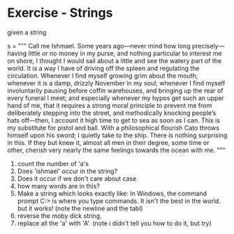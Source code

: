 # Exercise - Strings

given a string

s = """
Call me Ishmael. Some years ago—never mind how long precisely—having
little or no money in my purse, and nothing particular to interest me
on shore, I thought I would sail about a little and see the watery part
of the world. It is a way I have of driving off the spleen and
regulating the circulation. Whenever I find myself growing grim about
the mouth; whenever it is a damp, drizzly November in my soul; whenever
I find myself involuntarily pausing before coffin warehouses, and
bringing up the rear of every funeral I meet; and especially whenever
my hypos get such an upper hand of me, that it requires a strong moral
principle to prevent me from deliberately stepping into the street, and
methodically knocking people’s hats off—then, I account it high time to
get to sea as soon as I can. This is my substitute for pistol and ball.
With a philosophical flourish Cato throws himself upon his sword; I
quietly take to the ship. There is nothing surprising in this. If they
but knew it, almost all men in their degree, some time or other,
cherish very nearly the same feelings towards the ocean with me.
"""

1. count the number of 'a's 
2. Does 'ishmael' occur in the string?
3. Does it occur if we don't care about case
4. how many words are in this?
5. Make a string which looks exactly like:
    In Windows, the command prompt C:\> is where you type commands.
        It isn't the best in the world. but it works!
(note the newline and the tabl)
6. reverse the moby dick string.
7. replace all the 'a' with 'A'.  (note i didn't tell you how to do it, but try)
